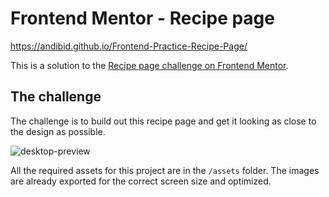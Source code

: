 # Frontend Mentor - Recipe page

https://andibid.github.io/Frontend-Practice-Recipe-Page/

This is a solution to the [Recipe page challenge on Frontend Mentor](https://www.frontendmentor.io/challenges/recipe-page-KiTsR8QQKm).

## The challenge

The challenge is to build out this recipe page and get it looking as close to the design as possible.

![desktop-preview](https://github.com/user-attachments/assets/81415833-16e6-4386-b831-c4c9bb0429eb)

All the required assets for this project are in the `/assets` folder. The images are already exported for the correct screen size and optimized.


